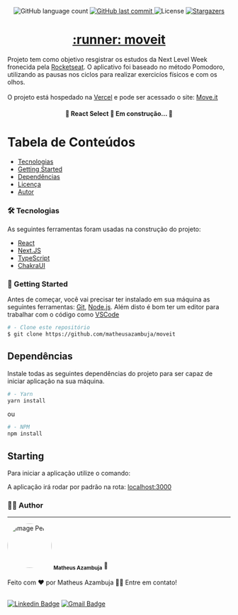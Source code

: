 <p align="center">
    <img alt="GitHub language count" src="https://img.shields.io/github/languages/count/matheusazambuja/moveit?color=%2304D361">
    <a href="https://github.com/matheusazambuja/moveit/commits/master">
        <img alt="GitHub last commit" src="https://img.shields.io/github/last-commit/matheusazambuja/moveit">
    </a>
    <img alt="License" src="https://img.shields.io/badge/license-MIT-brightgreen">
    <a href="https://github.com/matheusazambuja/moveit/stargazers">
        <img alt="Stargazers" src="https://img.shields.io/github/stars/matheusazambuja/moveit?style=social">
    </a>
</p>

<h1 align="center">
    <a href="https://pt-br.reactjs.org/">:runner: moveit</a>
</h1>

Projeto tem como objetivo resgistrar os estudos da Next Level Week fronecida pela [Rocketseat](https://rocketseat.com.br). O aplicativo foi baseado no método Pomodoro, utilizando as pausas nos ciclos para realizar exercicíos físicos e com os olhos.
<br><br>
O projeto está hospedado na [Vercel](https://vercel.com) e pode ser acessado o site: [Move.it](https://moveit-matheusazambuja.vercel.app/)

<h4 align="center"> 
	🚧  React Select 🚀 Em construção...  🚧
</h4>

Tabela de Conteúdos
=================
<!--ts-->
   * [Tecnologias](#-tecnologias)
   * [Getting Started](#-getting-started)
   * [Dependências](#-dependências)
   * [Licença](#-licença)
   * [Autor](#-autor)
<!--te-->


### 🛠 Tecnologias
As seguintes ferramentas foram usadas na construção do projeto:

- [React](https://pt-br.reactjs.org/)
- [Next.JS](https://nextjs.org/)
- [TypeScript](https://www.typescriptlang.org/)
- [ChakraUI](https://chakra-ui.com/)

### 🚀 Getting Started

Antes de começar, você vai precisar ter instalado em sua máquina as seguintes ferramentas:
[Git](https://git-scm.com), [Node.js](https://nodejs.org/en/). 
Além disto é bom ter um editor para trabalhar com o código como [VSCode](https://code.visualstudio.com/)


```bash
# - Clone este repositório
$ git clone https://github.com/matheusazambuja/moveit
```

## Dependências
Instale todas as seguintes dependências do projeto para ser capaz de iniciar aplicação na sua máquina.
```bash
# - Yarn
yarn install
```
ou
```bash
# - NPM
npm install
```

## Starting
Para iniciar a aplicação utilize o comando:

A aplicação irá rodar por padrão na rota: [localhost:3000](http://localhost:3000)

### 🤵🏿 Author
---
<div>
    <img style="border-radius: 50%;" src="https://avatars.githubusercontent.com/u/60441029?s=460&u=d1fb5758f1192d28b6957689b03d7d9c2f77398f&v=4" width="100px;" alt="Image Perfil" />
    <sub><b>Matheus Azambuja</b></sub> 🚀
</div>
<br>
Feito com ❤️ por Matheus Azambuja 👋🏿 Entre em contato!
<br><br>

[![Linkedin Badge](https://img.shields.io/badge/-MatheusAzambuja-blue?style=flat-square&logo=Linkedin&logoColor=white&link=https://https://www.linkedin.com/in/matheus-azambuja-9197411a1//)](https://https://www.linkedin.com/in/matheus-azambuja-9197411a1//)
[![Gmail Badge](https://img.shields.io/badge/-matheusazambuja35@gmail.com-c14438?style=flat-square&logo=Gmail&logoColor=white&link=mailto:matheusazambuja35@gmail.com)](mailto:matheusazambuja35@gmail.com)